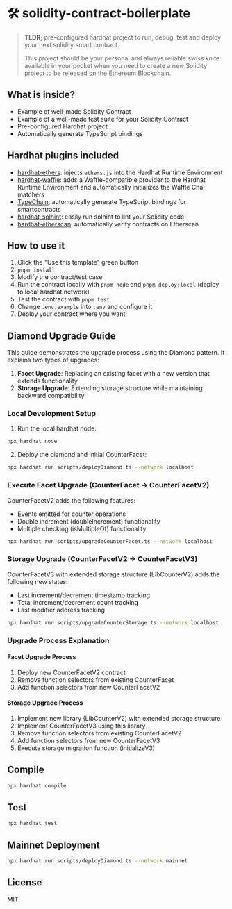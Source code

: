 # 🛠️ solidity-contract-boilerplate

> **TLDR;** pre-configured hardhat project to run, debug, test and deploy your next solidity smart contract.
>
> This project should be your personal and always reliable swiss knife available in your pocket when you need to create a new Solidity project to be released on the Ethereum Blockchain.

## What is inside?

- Example of well-made Solidity Contract
- Example of a well-made test suite for your Solidity Contract
- Pre-configured Hardhat project
- Automatically generate TypeScript bindings

## Hardhat plugins included

- [hardhat-ethers](https://hardhat.org/plugins/nomiclabs-hardhat-ethers.html): injects `ethers.js` into the Hardhat Runtime Environment
- [hardhat-waffle](https://hardhat.org/plugins/nomiclabs-hardhat-waffle.html): adds a Waffle-compatible provider to the Hardhat Runtime Environment and automatically initializes the Waffle Chai matchers
- [TypeChain](https://hardhat.org/plugins/typechain-hardhat.html): automatically generate TypeScript bindings for smartcontracts
- [hardhat-solhint](https://hardhat.org/plugins/nomiclabs-hardhat-solhint.html): easily run solhint to lint your Solidity code
- [hardhat-etherscan](https://hardhat.org/plugins/nomiclabs-hardhat-etherscan.html): automatically verify contracts on Etherscan

## How to use it

1.  Click the "Use this template" green button
2.  `pnpm install`
3.  Modify the contract/test case
4.  Run the contract locally with `pnpm node` and `pnpm deploy:local` (deploy to local hardhat network)
5.  Test the contract with `pnpm test`
6.  Change `.env.example` into `.env` and configure it
7.  Deploy your contract where you want!

## Diamond Upgrade Guide

This guide demonstrates the upgrade process using the Diamond pattern. It explains two types of upgrades:

1. **Facet Upgrade**: Replacing an existing facet with a new version that extends functionality
2. **Storage Upgrade**: Extending storage structure while maintaining backward compatibility

### Local Development Setup

1. Run the local hardhat node:

```bash
npx hardhat node
```

2. Deploy the diamond and initial CounterFacet:

```bash
npx hardhat run scripts/deployDiamond.ts --network localhost
```

### Execute Facet Upgrade (CounterFacet → CounterFacetV2)

CounterFacetV2 adds the following features:

- Events emitted for counter operations
- Double increment (doubleIncrement) functionality
- Multiple checking (isMultipleOf) functionality

```bash
npx hardhat run scripts/upgradeCounterFacet.ts --network localhost
```

### Storage Upgrade (CounterFacetV2 → CounterFacetV3)

CounterFacetV3 with extended storage structure (LibCounterV2) adds the following new states:

- Last increment/decrement timestamp tracking
- Total increment/decrement count tracking
- Last modifier address tracking

```bash
npx hardhat run scripts/upgradeCounterStorage.ts --network localhost
```

### Upgrade Process Explanation

#### Facet Upgrade Process

1. Deploy new CounterFacetV2 contract
2. Remove function selectors from existing CounterFacet
3. Add function selectors from new CounterFacetV2

#### Storage Upgrade Process

1. Implement new library (LibCounterV2) with extended storage structure
2. Implement CounterFacetV3 using this library
3. Remove function selectors from existing CounterFacetV2
4. Add function selectors from new CounterFacetV3
5. Execute storage migration function (initializeV3)

## Compile

```bash
npx hardhat compile
```

## Test

```bash
npx hardhat test
```

## Mainnet Deployment

```bash
npx hardhat run scripts/deployDiamond.ts --network mainnet
```

## License

MIT
